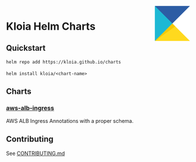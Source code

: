 <img src="/docs/assets/images/logos/kloia-logo-multicolor.svg" alt="Kloia Logo" title="Kloia" align="right" height="96" width="96"/>

# Kloia Helm Charts

## Quickstart

```shell
helm repo add https://kloia.github.io/charts

helm install kloia/<chart-name>
```

## Charts

### [aws-alb-ingress](/charts/aws-alb-ingress/README.md)

AWS ALB Ingress Annotations with a proper schema.

## Contributing

See [CONTRIBUTING.md](/CONTRIBUTING.md)
